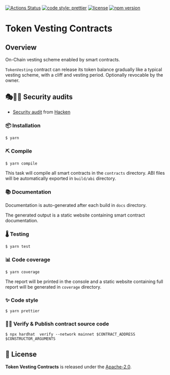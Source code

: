 [![Actions Status](https://github.com/abdelhamidbakhta/token-vesting-contracts/workflows/main/badge.svg)](https://github.com/abdelhamidbakhta/token-vesting-contracts/actions)
[![code style: prettier](https://img.shields.io/badge/code_style-prettier-ff69b4.svg)](https://github.com/prettier/prettier)
[![license](https://img.shields.io/badge/License-Apache%202.0-blue.svg)](https://opensource.org/licenses/Apache-2.0)
[![npm version](https://badge.fury.io/js/token-vesting-contracts.svg)](https://badge.fury.io/js/token-vesting-contracts)

# Token Vesting Contracts

## Overview

On-Chain vesting scheme enabled by smart contracts.

`TokenVesting` contract can release its token balance gradually like a typical vesting scheme, with a cliff and vesting period.
Optionally revocable by the owner.

## 🎭🧑‍💻 Security audits 

- [Security audit](https://github.com/abdelhamidbakhta/token-vesting-contracts/blob/main/audits/hacken_audit_report.pdf) from [Hacken](https://hacken.io)

### 📦 Installation

```console
$ yarn
```

### ⛏️ Compile

```console
$ yarn compile
```

This task will compile all smart contracts in the `contracts` directory.
ABI files will be automatically exported in `build/abi` directory.

### 📚 Documentation

Documentation is auto-generated after each build in `docs` directory.

The generated output is a static website containing smart contract documentation.

### 🌡️ Testing

```console
$ yarn test
```

### 📊 Code coverage

```console
$ yarn coverage
```

The report will be printed in the console and a static website containing full report will be generated in `coverage` directory.

### ✨ Code style

```console
$ yarn prettier
```

### 🐱‍💻 Verify & Publish contract source code

```console
$ npx hardhat  verify --network mainnet $CONTRACT_ADDRESS $CONSTRUCTOR_ARGUMENTS
```

## 📄 License

**Token Vesting Contracts** is released under the [Apache-2.0](LICENSE).
